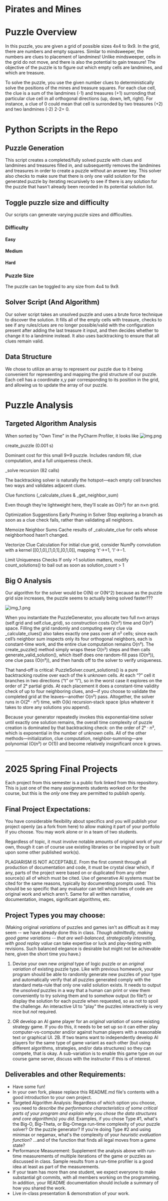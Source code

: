 # Pirates and Mines

# Puzzle Overview

In this puzzle, you are given a grid of possible sizes 4x4 to 9x9. In the grid, there are numbers and empty squares. Similar to mindsweeper, the numbers are clues to placement of landmines! Unlike mindsweeper, cells in the grid do not move, and there is also the potential to gain treasure! The objective of the puzzle is to figure out which empty cells are landmines, and which are treasure. 

To solve the puzzle, you use the given number clues to deterministically solve the positions of the mines and treasure squares. For each clue cell, the clue is a sum of the landmines (-1) and treasures (+1) surronding that particular clue cell in all orthogonal directions (up, down, left, right). For instance, a clue of 0 could mean that cell is surronded by two treasures (+2) and two landmines (-2)  2-2= 0. 

# Python Scripts in the Repo

## Puzzle Generation
This script creates a completed/fully solved puzzle with clues and landmines and treasures filled in, and subsequently removes the landmines and treasures in order to create a puzzle without an answer key. This solver also checks to make sure that there is only one valid solution for the generated puzzle by iterating recursively to see if there is any solution for the puzzle that hasn't already been recorded in its potential solution list.

## Toggle puzzle size and difficulty
Our scripts can generate varying puzzle sizes and difficulties.
### Difficulty
#### Easy
#### Medium
#### Hard

### Puzzle Size
The puzzle can be toggled to any size from 4x4 to 9x9.

## Solver Script (And Algorithm)
Our solver script takes an unsolved puzzle and uses a brute force technique to discover the solution. It fills all of the empty cells with treasure, checks to see if any rules/clues are no longer possible/valid with the configuration present after adding the last treasure it input, and then decides whether to change it to a landmine instead. It also uses backtracking to ensure that all clues remain valid.

## Data Structure
We chose to utilize an array to represent our puzzle due to it being convenient for representing and mapping the grid structure of our puzzle. Each cell has a coordinate x,y pair corresponding to its position in the grid, and allowing us to update the array of our puzzle.


# Puzzle Analysis

## Targeted Algorithm Analysis
When sorted by "Own Time" in the PyCharm Profiler, it looks like 
![img.png](profiling/img.png)

create_puzzle (0.001 s)

Dominant cost for this small 9×9 puzzle. Includes random fill, clue computation, and a full uniqueness check.

_solve recursion (82 calls)

The backtracking solver is naturally the hotspot—each empty cell branches two ways and validates adjacent clues.

Clue functions (_calculate_clues & _get_neighbor_sum)

Even though they’re lightweight here, they’ll scale as O(n²) for an n×n grid.

Optimization Suggestions
Early Pruning in Solver
Stop exploring a branch as soon as a clue check fails, rather than validating all neighbors.

Memoize Neighbor Sums
Cache results of _calculate_clue for cells whose neighborhood hasn’t changed.

Vectorize Clue Calculation
For initial clue grid, consider NumPy convolution with a kernel [[0,1,0],[1,0,1],[0,1,0]], mapping 't'→+1, 'l'→−1.

Limit Uniqueness Checks
If only >1 solution matters, modify count_solutions() to bail out as soon as solution_count > 1

## Big O Analysis
Our algorithm for the solver would be O(N) or O(N^2) because as the puzzle grid size increases, the puzzle seems to actually being solved faster???

![img_1.png](profiling/img_1.png)

When you instantiate the PuzzleGenerator, you allocate two full n×n arrays (self.grid and self.clue_grid), so construction costs O(n²) time and O(n²) space. Filling the grid randomly and computing every clue via _calculate_clues() also takes exactly one pass over all n² cells; since each cell’s neighbor sum inspects only its four orthogonal neighbors, each is constant-time work, and the entire clue computation remains O(n²). The create_puzzle() method simply wraps these O(n²) steps and then calls generate_valid_solution(), which itself does one random-fill pass (O(n²)), one clue pass (O(n²)), and then hands off to the solver to verify uniqueness.

That hand‐off is critical: PuzzleSolver.count_solutions() is a pure backtracking routine over each of the k unknown cells. At each “?” cell it branches in two directions (“t” or “l”), so in the worst case it explores on the order of 2ᵏ partial grids. At each placement it does a constant-time validity check of up to four neighboring clues, and—if you choose to validate the completed grid at the leaves—another O(n²) pass. Altogether, the solver runs in O(2ᵏ · n²) time, with O(k) recursion‐stack space (plus whatever it takes to store any solutions you append).

Because your generator repeatedly invokes this exponential‐time solver until exactly one solution remains, the overall time complexity of puzzle creation is dominated by that backtracking check: on the order of 2ᵏ · n², which is exponential in the number of unknown cells. All of the other methods—initialization, clue computation, neighbor‐summing—are polynomial (O(n²) or O(1)) and become relatively insignificant once k grows.

--------------

# 2025 Spring Final Projects

Each project from this semester is a public fork linked from this repository.  This is just one of the many assignments students worked on for the course, but this is the *only* one they are permitted to publish openly.

## Final Project Expectations:

You have considerable flexibility about specifics and you will publish your project openly (as a fork from here) to allow making it part of your portfolio if you choose.  You may work alone or in a team of two students. 

Regardless of topic, it must involve notable amounts of original work of your own, though it can of course use existing libraries or be inspired by or built upon some other published work(s). 

PLAGIARISM IS NOT ACCEPTABLE. From the first commit through all production of documentation and code, it must be crystal clear which, if any, parts of the project were based on or duplicated from any other source(s) all of which must be cited. Use of generative AI systems must be cited for the same reasons, typically by documenting prompts used.  This should be so specific that any evaluator can tell which lines of code are original work and which aren't. Same for all written narrative, documentation, images, significant algorithms, etc.

## Project Types you may choose:

(Making original _variations_ of puzzles and games isn't as difficult as it may seem -- we have already done this in class. _Though admittedly, making *good* game variations -- that are well-balanced, strategically interesting, with good replay value_ can take expertise or luck and play-testing with revisions.  Such balanced elegance is desirable but might not be achievable here, given the short time you have.)

1. Devise your own new _original_ type of logic puzzle or an _original variation_ of existing puzzle type. Like with previous homework, your program should be able to randomly generate new puzzles of your type and automatically verify that all puzzles generated comply with the standard meta-rule that only one valid solution exists. It needs to output the _unsolved_ puzzles in a way that a human can print or view them conveniently to try solving them and to somehow output (to file?) or display the solution for each puzzle when requested, so as not to spoil the challenge. An interactive UI to "play" the puzzles interactively is very nice but *not* required. 

2. OR develop an AI game player for an _original variation_ of some existing strategy game.  If you do this, it needs to be set up so it can either play computer-vs-computer and/or against human players with a reasonable text or graphical UI. 2B. If two teams want to independently develop AI players for the same type of game variant as each other (but using different algorithms, strategies, and/or data structures) so they can compete, that is okay.  A sub-variation is to enable this game type on our course game server, discuss with the instructor if this is of interest.


## Deliverables and other Requirements:

* Have some fun!
* In your own fork, please replace this README.md file's contents with a good introduction to your own project. 
* Targeted Algorithm Analysis:  Regardless of which option you choose, you need to _describe the performance characteristics of some critical parts of your program and explain why you chose the data structures and core algorithm(s) you did_. Examples, if you chose Type #1, what's the Big-O, Big-Theta, or Big-Omega run-time complexity of your puzzle solver? Or the puzzle generator? If you're doing Type #2 and using minimax or negamax, what's the complexity of your _heuristic evaluation function_? ...and of the function that finds all legal moves from a game state? 
* Performance Measurement: Supplement the analysis above with run-time measurements of multiple iterations of the game or puzzles as discussed in class. Sample results from a run-time profiler is a good idea at least as part of the measurements.
* If your team has more than one student, we expect everyone to make substantial git commits, with all members working on the programming. In addition, your README documentation should include a summary of how you shared the work.
* Live in-class presentation & demonstration of your work.
